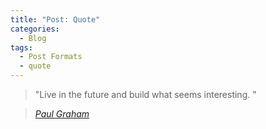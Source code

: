 ```yaml
---
title: "Post: Quote"
categories:
  - Blog
tags:
  - Post Formats
  - quote
---
```


> "Live in the future and build what seems interesting. "
  
> <cite><a href="http://www.paulgraham.com/startupideas.html">Paul Graham</a></cite>
